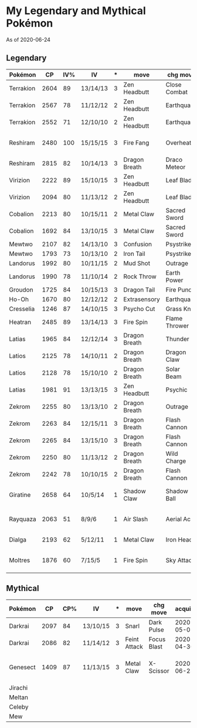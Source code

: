 
# My Legendary and Mythical Pokémon

As of 2020-06-24

## Legendary

|Pokémon|CP|IV%|IV|*|move|chg move|acquired|comment|
|---|---|---|---|---|---|---|---|---|
|Terrakion|2604|89|13/14/13|3|Zen Headbutt|Close Combat|||
|Terrakion|2567|78|11/12/12|2|Zen Headbutt|Earthquake|||
|Terrakion|2552|71|12/10/10|2|Zen Headbutt|Earthquake|||
|Reshiram|2480|100|15/15/15|3|Fire Fang|Overheat||new fast/charge moves|
|Reshiram|2815|82|10/14/13|3|Dragon Breath|Draco Meteor|||
|Virizion|2222|89|15/10/15|3|Zen Headbutt|Leaf Blade|||
|Virizion|2094|80|11/13/12|2|Zen Headbutt|Leaf Blade|||
|Cobalion|2213|80|10/15/11|2|Metal Claw|Sacred Sword|||
|Cobalion|1692|84|13/10/15|3|Metal Claw|Sacred Sword|||
|Mewtwo|2107|82|14/13/10|3|Confusion|Psystrike||normal||
|Mewtwo|1793|73|10/13/10|2|Iron Tail|Psystrike||armored|
|Landorus|1992|80|10/11/15|2|Mud Shot|Outrage|||
|Landorus|1990|78|11/10/14|2|Rock Throw|Earth Power|||
|Groudon|1725|84|10/15/13|3|Dragon Tail|Fire Punch||
|Ho-Oh|1670|80|12/12/12|2|Extrasensory|Earthquake|||
|Cresselia|1246|87|14/10/15|3|Psycho Cut|Grass Knot|||
|Heatran|2485|89|13/14/13|3|Fire Spin|Flame Thrower|2020-06-10|lucky trade|
|Latias|1965|84|12/12/14|3|Dragon Breath|Thunder|2020-06-13||
|Latios|2125|78|14/10/11|2|Dragon Breath|Dragon Claw|2020-06-13||
|Latios|2128|78|15/10/10|2|Dragon Breath|Solar Beam|2020-06-14|shiny|
|Latias|1981|91|13/13/15|3|Zen Headbutt|Psychic|2020-06-15||
|Zekrom|2255|80|13/13/10|2|Dragon Breath|Outrage|2020-06-17||
|Zekrom|2263|84|12/15/11|3|Dragon Breath|Flash Cannon|2020-06-19||
|Zekrom|2265|84|13/15/10|3|Dragon Breath|Flash Cannon|2020-06-21|Michigan|
|Zekrom|2250|80|11/13/12|2|Dragon Breath|Wild Charge|2020-06-23||
|Zekrom|2242|78|10/10/15|2|Dragon Breath|Flash Cannon|2020-06-25||
|Giratine|2658|64|10/5/14|1|Shadow Claw|Shadow Ball|2020-06-20|trade, 2019-04-13|
|Rayquaza|2063|51|8/9/6|1|Air Slash|Aerial Ace|2020-06-21|trade, 2019-08-03|
|Dialga|2193|62|5/12/11|1|Metal Claw|Iron Head|2020-06-22|trade,2019-03-02|
|Moltres|1876|60|7/15/5|1|Fire Spin|Sky Attack|2020-06-23|shiny, trade, 2018-09-13|

## Mythical

|Pokémon|CP|CP%|IV|*|move|chg move|acquired|comment|
|---|---|---|---|---|---|---|---|---|
|Darkrai|2097|84|13/10/15|3|Snarl|Dark Pulse|2020-05-01|raid|
|Darkrai|2086|82|11/14/12|3|Feint Attack|Focus Blast|2020-04-30|raid|
|Genesect|1409|87|11/13/15|3|Metal Claw|X-Scissor|2020-06-23|Throwback Challenge Champion 2020|
|Jirachi|||||||||
|Meltan|||||||||
|Celeby|||||||||
|Mew|||||||||
